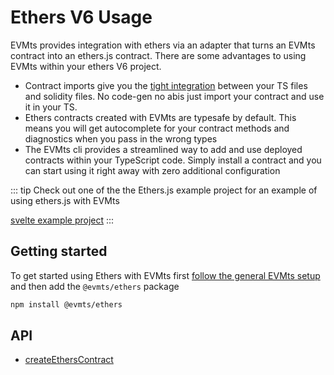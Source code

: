 # Ethers V6 Usage

EVMts provides integration with ethers via an adapter that turns an EVMts contract into an ethers.js contract. There are some advantages to using EVMts within 
your ethers V6 project.

- Contract imports give you the [tight integration](../getting-started/why.md) between your TS files and solidity files. No code-gen no abis just import your contract and use it in your TS.
- Ethers contracts created with EVMts are typesafe by default. This means you will get autocomplete for your contract methods and diagnostics when you pass in the wrong types
- The EVMts cli provides a streamlined way to add and use deployed contracts within your TypeScript code. Simply install a contract and you can start using it right away with zero additional configuration

::: tip
Check out one of the the Ethers.js example project for an example of using ethers.js with EVMts

[svelte example project](https://github.com/evmts/evmts-svelte-ethers-example-)
:::

## Getting started

To get started using Ethers with EVMts first [follow the general EVMts setup](../getting-started/quick-start.md) and then add the `@evmts/ethers` package

```bash
npm install @evmts/ethers
```

## API

- [createEthersContract](./createEthersContract.ts)

